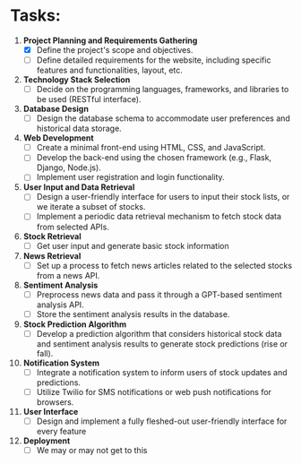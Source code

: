 # Tasks:

1. **Project Planning and Requirements Gathering**
   - [x] Define the project's scope and objectives.
   - [ ] Define detailed requirements for the website, including specific features and functionalities, layout, etc.

2. **Technology Stack Selection**
   - [ ] Decide on the programming languages, frameworks, and libraries to be used (RESTful interface).

3. **Database Design**
   - [ ] Design the database schema to accommodate user preferences and historical data storage.

4. **Web Development**
   - [ ] Create a minimal front-end using HTML, CSS, and JavaScript.
   - [ ] Develop the back-end using the chosen framework (e.g., Flask, Django, Node.js).
   - [ ] Implement user registration and login functionality.

5. **User Input and Data Retrieval**
   - [ ] Design a user-friendly interface for users to input their stock lists, or we iterate a subset of stocks.
   - [ ] Implement a periodic data retrieval mechanism to fetch stock data from selected APIs.

6. **Stock Retrieval**
   - [ ] Get user input and generate basic stock information
  
7. **News Retrieval**
   - [ ] Set up a process to fetch news articles related to the selected stocks from a news API.

8. **Sentiment Analysis**
   - [ ] Preprocess news data and pass it through a GPT-based sentiment analysis API.
   - [ ] Store the sentiment analysis results in the database.

9. **Stock Prediction Algorithm**
   - [ ] Develop a prediction algorithm that considers historical stock data and sentiment analysis results to generate stock predictions (rise or fall).

10. **Notification System**
    - [ ] Integrate a notification system to inform users of stock updates and predictions.
    - [ ] Utilize Twilio for SMS notifications or web push notifications for browsers.

11. **User Interface**
    - [ ] Design and implement a fully fleshed-out user-friendly interface for every feature

12. **Deployment**
    - [ ] We may or may not get to this

